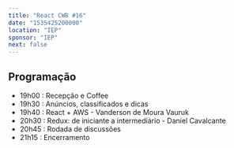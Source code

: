 ```yaml
---
title: "React CWB #16"
date: "1535425200000"
location: "IEP"
sponsor: "IEP"
next: false
---
```


## Programação

- 19h00 : Recepção e Coffee
- 19h30 : Anúncios, classificados e dicas
- 19h40 : React + AWS - Vanderson de Moura Vauruk
- 20h30 : Redux: de iniciante a intermediário - Daniel Cavalcante
- 20h45 : Rodada de discussões
- 21h15 : Encerramento
